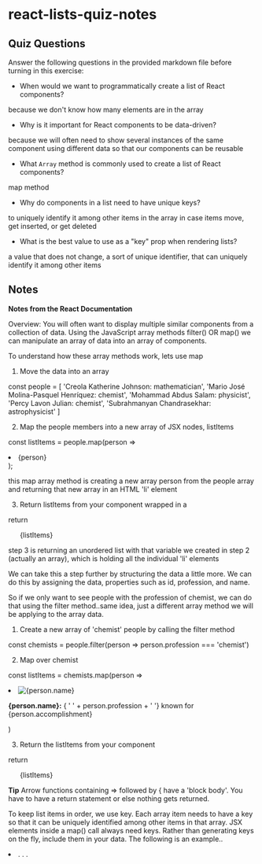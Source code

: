 # react-lists-quiz-notes

## Quiz Questions

Answer the following questions in the provided markdown file before turning in this exercise:

- When would we want to programmatically create a list of React components?

because we don't know how many elements are in the array

- Why is it important for React components to be data-driven?

because we will often need to show several instances of the same component using different data
so that our components can be reusable

- What `Array` method is commonly used to create a list of React components?

map method

- Why do components in a list need to have unique keys?

to uniquely identify it among other items in the array in case items move, get inserted, or get deleted

- What is the best value to use as a "key" prop when rendering lists?

a value that does not change, a sort of unique identifier, that can uniquely identify it among other items

## Notes

**Notes from the React Documentation**

Overview: You will often want to display multiple similar components from a collection of data. Using the JavaScript array methods filter() OR map() we can manipulate an array of data into an array of components.

To understand how these array methods work, lets use map

1. Move the data into an array

const people = [
'Creola Katherine Johnson: mathematician',
'Mario José Molina-Pasquel Henríquez: chemist',
'Mohammad Abdus Salam: physicist',
'Percy Lavon Julian: chemist',
'Subrahmanyan Chandrasekhar: astrophysicist'
]

2. Map the people members into a new array of JSX nodes, listItems

const listItems = people.map(person => <li>{person}</li>);

this map array method is creating a new array person from the people array and returning that new array in an HTML 'li' element

3. Return listItems from your component wrapped in a <ul>

return <ul>{listItems}</ul>

step 3 is returning an unordered list with that variable we created in step 2 (actually an array), which is holding all the individual 'li' elements

We can take this a step further by structuring the data a little more. We can do this by assigning the data, properties such as id, profession, and name.

So if we only want to see people with the profession of chemist, we can do that using the filter method..same idea, just a different array method we will be applying to the array data.

1. Create a new array of 'chemist' people by calling the filter method

const chemists = people.filter(person => person.profession === 'chemist')

2. Map over chemist

const listItems = chemists.map(person =>

<li>
  <img src={getImageUrl(person)}
  alt={person.name}
  />
  <p>
    <b>{person.name}:</b>
    { ' ' + person.profession + ' '}
    known for {person.accomplishment}
  </p>
</li>
)

3. Return the listItems from your component

return <ul>{listItems}</ul>

**Tip**
Arrow functions containing => followed by { have a 'block body'. You have to have a return statement or else nothing gets returned.

To keep list items in order, we use key.
Each array item needs to have a key so that it can be uniquely identified among other items in that array. JSX elements inside a map() call always need keys. Rather than generating keys on the fly, include them in your data.
The following is an example..

<li key={person.id}>. . .</li>
